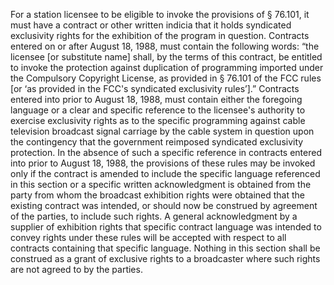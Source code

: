 For a station licensee to be eligible to invoke the provisions of § 76.101, it must have a contract or other written indicia that it holds syndicated exclusivity rights for the exhibition of the program in question. Contracts entered on or after August 18, 1988, must contain the following words: “the licensee [or substitute name] shall, by the terms of this contract, be entitled to invoke the protection against duplication of programming imported under the Compulsory Copyright License, as provided in § 76.101 of the FCC rules [or ‘as provided in the FCC's syndicated exclusivity rules’].” Contracts entered into prior to August 18, 1988, must contain either the foregoing language or a clear and specific reference to the licensee's authority to exercise exclusivity rights as to the specific programming against cable television broadcast signal carriage by the cable system in question upon the contingency that the government reimposed syndicated exclusivity protection. In the absence of such a specific reference in contracts entered into prior to August 18, 1988, the provisions of these rules may be invoked only if the contract is amended to include the specific language referenced in this section or a specific written acknowledgment is obtained from the party from whom the broadcast exhibition rights were obtained that the existing contract was intended, or should now be construed by agreement of the parties, to include such rights. A general acknowledgment by a supplier of exhibition rights that specific contract language was intended to convey rights under these rules will be accepted with respect to all contracts containing that specific language. Nothing in this section shall be construed as a grant of exclusive rights to a broadcaster where such rights are not agreed to by the parties.


